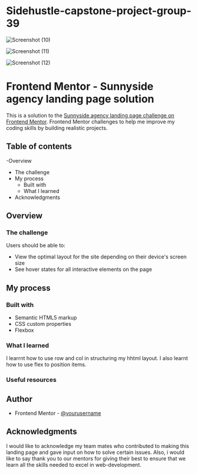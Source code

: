 # Sidehustle-capstone-project-group-39
![Screenshot (10)](https://user-images.githubusercontent.com/71254746/143240957-d794c10c-4293-4acf-a698-b7a9098cab66.png)




![Screenshot (11)](https://user-images.githubusercontent.com/71254746/143241108-d0efc8eb-7050-4ce3-b2c0-70b0a4953940.png)




![Screenshot (12)](https://user-images.githubusercontent.com/71254746/143241313-f88dca71-59fc-4eaf-b60c-d6d060b1896b.png)

# Frontend Mentor - Sunnyside agency landing page solution

This is a solution to the [Sunnyside agency landing page challenge on Frontend Mentor](https://www.frontendmentor.io/challenges/sunnyside-agency-landing-page-7yVs3B6ef). Frontend Mentor challenges to help me  improve my coding skills by building realistic projects.

## Table of contents
-Overview
  - The challenge
- My process
  - Built with
  - What I learned
- Acknowledgments



## Overview

### The challenge

Users should be able to:

- View the optimal layout for the site depending on their device's screen size
- See hover states for all interactive elements on the page


## My process

### Built with

- Semantic HTML5 markup
- CSS custom properties
- Flexbox


### What I learned


I learrnt how to use row and col in structuring my hhtml layout. I also learnt how to use flex to position items.

### Useful resources



## Author

- Frontend Mentor - [@yourusername](https://www.frontendmentor.io/profile/yourusername)



## Acknowledgments
I would like to acknowledge my team mates who contributed to making this landing page and gave input on how to solve certain issues. Also, i would like to say thank you to our mentors for giving their best to ensure that we learn all the skills needed to excel in web-development.
